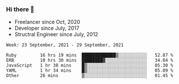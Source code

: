 ### Hi there 👋

- Freelancer since Oct, 2020
- Developer since July, 2017
- Structral Engineer since July, 2012

<!--START_SECTION:waka-->
```text
Week: 23 September, 2021 - 29 September, 2021

Ruby         16 hrs 19 mins  █████████████▒░░░░░░░░░░░   52.87 % 
ERB          10 hrs 30 mins  ████████▓░░░░░░░░░░░░░░░░   34.04 % 
JavaScript   1 hr 38 mins    █▒░░░░░░░░░░░░░░░░░░░░░░░   05.30 % 
YAML         1 hr 34 mins    █▒░░░░░░░░░░░░░░░░░░░░░░░   05.09 % 
Other        26 mins         ▒░░░░░░░░░░░░░░░░░░░░░░░░   01.45 % 
```
<!--END_SECTION:waka-->

